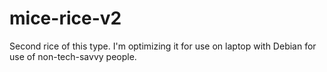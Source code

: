 # mice-rice-v2
Second rice of this type. I'm optimizing it for use on laptop with Debian for use of non-tech-savvy people.
